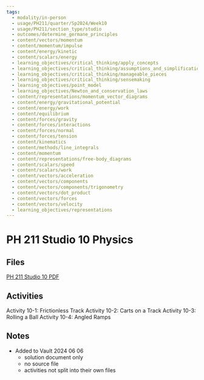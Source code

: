 ```yaml
---
tags:
  - modality/in-person
  - usage/PH211/quarter/Sp2024/Week10
  - usage/PH211/section_type/studio
  - outcomes/determine_germane_principles
  - content/vectors/momentum
  - content/momentum/impulse
  - content/energy/kinetic
  - content/scalars/energy
  - learning_objectives/critical_thinking/apply_concepts
  - learning_objectives/critical_thinking/assumptions_and_simplifications
  - learning_objectives/critical_thinking/manageable_pieces
  - learning_objectives/critical_thinking/sensemaking
  - learning_objectives/point_model
  - learning_objectives/Newton_and_conservation_laws
  - content/representations/momentum_vector_diagrams
  - content/energy/gravitational_potential
  - content/energy/work
  - content/equilibrium
  - content/forces/gravity
  - content/forces/interactions
  - content/forces/normal
  - content/forces/tension
  - content/kinematics
  - content/methods/line_integrals
  - content/momentum
  - content/representations/free-body_diagrams
  - content/scalars/speed
  - content/scalars/work
  - content/vectors/acceleration
  - content/vectors/components
  - content/vectors/components/trigonometry
  - content/vectors/dot_product
  - content/vectors/forces
  - content/vectors/velocity
  - learning_objectives/representations
---
```

# PH 211 Studio 10 Physics
## Files
[PH 211 Studio 10 PDF](./PH211_ST_10_Physics_240603_235441.pdf)
## Activities
Activity 10-1: Frictionless Track
Activity 10-2: Carts on a Track
Activity 10-3: Rolling a Ball
Activity 10-4: Angled Ramps
## Notes
* Added to Vault 2024 06 06
	* solution document only
	* no source file
	* activities not split into their own files